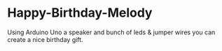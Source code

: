# Happy-Birthday-Melody
Using Arduino Uno a speaker and bunch of leds &amp; jumper wires you can create a nice birthday gift.
